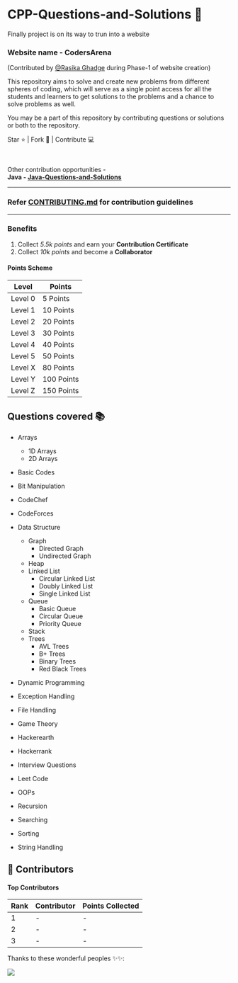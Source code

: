 # CPP-Questions-and-Solutions 🎯

Finally project is on its way to trun into a website 
### Website name - CodersArena
(Contributed by [@Rasika Ghadge](https://github.com/rasikaghadge) during Phase-1 of website creation)

This repository aims to solve and create new problems from different spheres of coding, which will serve as a single point access for all the students and learners to get solutions to the problems and a chance to solve problems as well.

You may be a part of this repository by contributing questions or solutions or both to the repository.

Star ⭐ | Fork 🔗 | Contribute 💻

<br>

Other contribution opportunities - <br>
<b>Java - [Java-Questions-and-Solutions](https://github.com/SarthakKeshari/Java-Questions-and-Solutions)</b>

-----
### Refer [CONTRIBUTING.md](https://github.com/SarthakKeshari/CPP-Questions-and-Solutions/blob/master/CONTRIBUTING.md) for contribution guidelines
-----

### Benefits

1. Collect *5.5k points* and earn your **Contribution Certificate**
2. Collect *10k points* and become a **Collaborator**

#### Points Scheme
Level | Points
------------ | -------------
Level 0 | 5 Points
Level 1 | 10 Points
Level 2 | 20 Points
Level 3 | 30 Points
Level 4 | 40 Points
Level 5 | 50 Points
Level X | 80 Points
Level Y | 100 Points
Level Z | 150 Points

## Questions covered 📚

- Arrays
  - 1D Arrays
  - 2D Arrays

- Basic Codes

- Bit Manipulation

- CodeChef

- CodeForces

- Data Structure
  - Graph
    - Directed Graph
    - Undirected Graph
  - Heap
  - Linked List
    - Circular Linked List
    - Doubly Linked List
    - Single Linked List
  - Queue
    - Basic Queue
    - Circular Queue
    - Priority Queue
  - Stack
  - Trees
    - AVL Trees
    - B+ Trees
    - Binary Trees
    - Red Black Trees

- Dynamic Programming

- Exception Handling

- File Handling

- Game Theory

- Hackerearth

- Hackerrank

- Interview Questions

- Leet Code

- OOPs

- Recursion

- Searching

- Sorting

- String Handling



## 🌟 Contributors

#### Top Contributors
Rank | Contributor | Points Collected
------------ | ------------- | ---------
1 | - | -
2 | - | -
3 | - | -


Thanks to these wonderful peoples ✨✨:

<a href="https://github.com/SarthakKeshari/CPP-Questions-and-Solutions/graphs/contributors">
  <img src="https://contrib.rocks/image?repo=SarthakKeshari/CPP-Questions-and-Solutions" />
</a>

